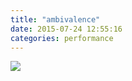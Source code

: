 ```yaml
---
title: "ambivalence"
date: 2015-07-24 12:55:16
categories: performance
---
```


<img src="{{ site.baseurl }}/images/raw/yasak.jpg">
